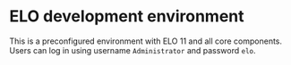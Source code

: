 # ELO development environment

This is a preconfigured environment with ELO 11 and all core components.
Users can log in using username `Administrator` and password `elo`.